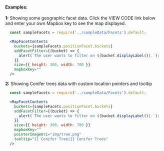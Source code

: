 #### Examples:


__1:__ Showing some geographic facet data. Click the VIEW CODE link below and enter your own Mapbox key to see the map displayed.

```jsx
  const sampleFacets = require('../sampleData/Facets').default;

  <MapFacetContents
    buckets={sampleFacets.positionFacet.buckets}
    addFacetFilter={(bucket) => {
      alert(`The user wants to filter on ${bucket.displayLabel()}.`);
    }}
    size={{ height: 300, width: 700 }}
    mapboxKey=""
  />
```

__2:__ Showing Conifer trees data with custom location pointers and tooltip

```jsx
  const sampleFacets = require('../sampleData/Facets').default;

  <MapFacetContents
    buckets={sampleFacets.positionFacet.buckets}
    addFacetFilter={(bucket) => {
      alert(`The user wants to filter on ${bucket.displayLabel()}.`);
    }}
    size={{ height: 300, width: 700 }}
    mapboxKey=""
    pointerImageUri="img/tree.png"
    tooltip="{} Conifer Tree|{} Conifer Trees"
  />
```
